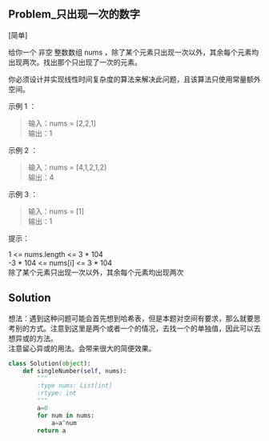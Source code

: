 ## Problem_只出现一次的数字

[简单]

给你一个 非空 整数数组 nums ，除了某个元素只出现一次以外，其余每个元素均出现两次。找出那个只出现了一次的元素。

你必须设计并实现线性时间复杂度的算法来解决此问题，且该算法只使用常量额外空间。


示例 1 ：

>输入：nums = [2,2,1]  
输出：1

示例 2 ：

>输入：nums = [4,1,2,1,2]  
输出：4

示例 3 ：

>输入：nums = [1]  
输出：1

 

提示：

1 <= nums.length <= 3 * 104  
-3 * 104 <= nums[i] <= 3 * 104  
除了某个元素只出现一次以外，其余每个元素均出现两次

## Solution

想法：遇到这种问题可能会首先想到哈希表，但是本题对空间有要求，那么就要思考别的方式。注意到这里是两个或者一个的情况，去找一个的单独值，因此可以去想异或的方法。  
注意留心异或的用法。会带来很大的简便效果。  

```python
class Solution(object):
    def singleNumber(self, nums):
        """
        :type nums: List[int]
        :rtype: int
        """
        a=0
        for num in nums:
            a=a^num
        return a
```